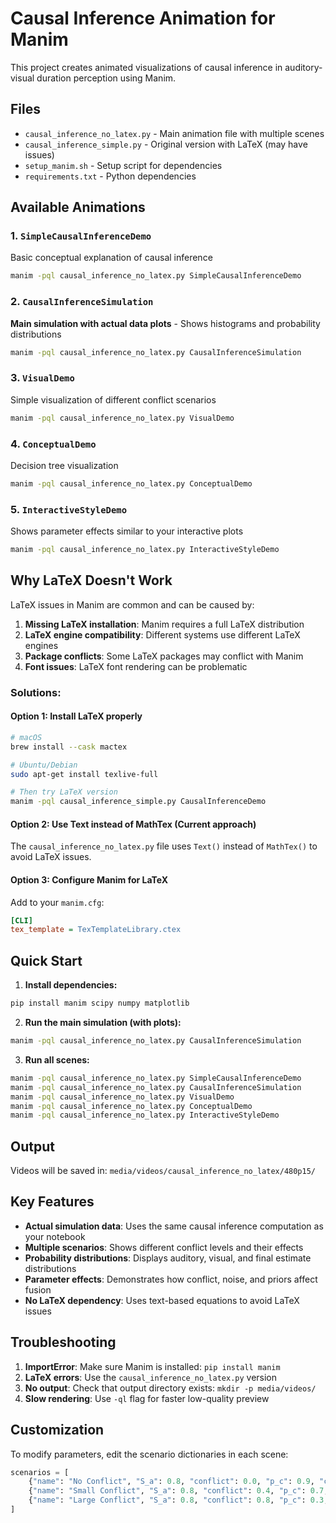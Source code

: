 # Causal Inference Animation for Manim

This project creates animated visualizations of causal inference in auditory-visual duration perception using Manim.

## Files

- `causal_inference_no_latex.py` - Main animation file with multiple scenes
- `causal_inference_simple.py` - Original version with LaTeX (may have issues)
- `setup_manim.sh` - Setup script for dependencies
- `requirements.txt` - Python dependencies

## Available Animations

### 1. `SimpleCausalInferenceDemo`
Basic conceptual explanation of causal inference
```bash
manim -pql causal_inference_no_latex.py SimpleCausalInferenceDemo
```

### 2. `CausalInferenceSimulation` 
**Main simulation with actual data plots** - Shows histograms and probability distributions
```bash
manim -pql causal_inference_no_latex.py CausalInferenceSimulation
```

### 3. `VisualDemo`
Simple visualization of different conflict scenarios
```bash
manim -pql causal_inference_no_latex.py VisualDemo
```

### 4. `ConceptualDemo`
Decision tree visualization
```bash
manim -pql causal_inference_no_latex.py ConceptualDemo
```

### 5. `InteractiveStyleDemo`
Shows parameter effects similar to your interactive plots
```bash
manim -pql causal_inference_no_latex.py InteractiveStyleDemo
```

## Why LaTeX Doesn't Work

LaTeX issues in Manim are common and can be caused by:

1. **Missing LaTeX installation**: Manim requires a full LaTeX distribution
2. **LaTeX engine compatibility**: Different systems use different LaTeX engines
3. **Package conflicts**: Some LaTeX packages may conflict with Manim
4. **Font issues**: LaTeX font rendering can be problematic

### Solutions:

#### Option 1: Install LaTeX properly
```bash
# macOS
brew install --cask mactex

# Ubuntu/Debian
sudo apt-get install texlive-full

# Then try LaTeX version
manim -pql causal_inference_simple.py CausalInferenceDemo
```

#### Option 2: Use Text instead of MathTex (Current approach)
The `causal_inference_no_latex.py` file uses `Text()` instead of `MathTex()` to avoid LaTeX issues.

#### Option 3: Configure Manim for LaTeX
Add to your `manim.cfg`:
```ini
[CLI]
tex_template = TexTemplateLibrary.ctex
```

## Quick Start

1. **Install dependencies:**
```bash
pip install manim scipy numpy matplotlib
```

2. **Run the main simulation (with plots):**
```bash
manim -pql causal_inference_no_latex.py CausalInferenceSimulation
```

3. **Run all scenes:**
```bash
manim -pql causal_inference_no_latex.py SimpleCausalInferenceDemo
manim -pql causal_inference_no_latex.py CausalInferenceSimulation
manim -pql causal_inference_no_latex.py VisualDemo
manim -pql causal_inference_no_latex.py ConceptualDemo
manim -pql causal_inference_no_latex.py InteractiveStyleDemo
```

## Output

Videos will be saved in: `media/videos/causal_inference_no_latex/480p15/`

## Key Features

- **Actual simulation data**: Uses the same causal inference computation as your notebook
- **Multiple scenarios**: Shows different conflict levels and their effects
- **Probability distributions**: Displays auditory, visual, and final estimate distributions
- **Parameter effects**: Demonstrates how conflict, noise, and priors affect fusion
- **No LaTeX dependency**: Uses text-based equations to avoid LaTeX issues

## Troubleshooting

1. **ImportError**: Make sure Manim is installed: `pip install manim`
2. **LaTeX errors**: Use the `causal_inference_no_latex.py` version
3. **No output**: Check that output directory exists: `mkdir -p media/videos/`
4. **Slow rendering**: Use `-ql` flag for faster low-quality preview

## Customization

To modify parameters, edit the scenario dictionaries in each scene:
```python
scenarios = [
    {"name": "No Conflict", "S_a": 0.8, "conflict": 0.0, "p_c": 0.9, "color": GREEN},
    {"name": "Small Conflict", "S_a": 0.8, "conflict": 0.4, "p_c": 0.7, "color": YELLOW},
    {"name": "Large Conflict", "S_a": 0.8, "conflict": 0.8, "p_c": 0.3, "color": RED},
]
```
